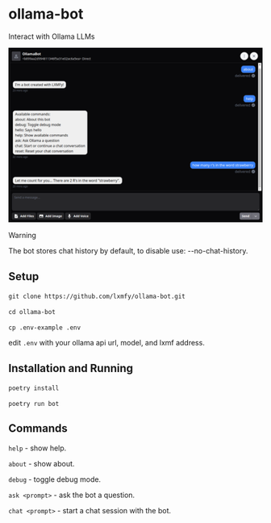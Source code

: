 # ollama-bot

Interact with Ollama LLMs

![showcase](lxmfy-ollama-showcase.png)

> [!WARNING]  
> The bot stores chat history by default, to disable use: --no-chat-history.

## Setup

`git clone https://github.com/lxmfy/ollama-bot.git`

`cd ollama-bot`

`cp .env-example .env`

edit `.env` with your ollama api url, model, and lxmf address.

## Installation and Running

`poetry install`

`poetry run bot`

## Commands

`help` - show help.

`about` - show about.

`debug` - toggle debug mode.

`ask <prompt>` - ask the bot a question.

`chat <prompt>` - start a chat session with the bot.